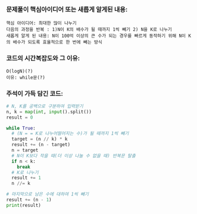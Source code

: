 ### 문제풀이 핵심아이디어 또는 새롭게 알게된 내용: 
    핵심 아이디어: 최대한 많이 나누기
    다음의 과정을 반복 : 1)N이 K의 배수가 될 때까지 1씩 빼기 2) N을 K로 나누기
    새롭게 알게 된 내용: N이 100억 이상의 큰 수가 되는 경우를 빠르게 동작하기 위해 N이 K의 배수가 되도록 효율적으로 한 번에 빼는 방식
    
### 코드의 시간복잡도와 그 이유:
    O(logN)(?)
    이유: while문(?)
    
    
### 주석이 가득 담긴 코드:
```python
# N, K를 공백으로 구분하여 입력받기
n, k = map(int, input().split())
result = 0

while True:
  # (N = = K로 나누어떨어지는 수)가 될 때까지 1씩 빼기
  target = (n // k) * k
  result += (n - target)
  n = target
  # N이 K보다 작을 때(더 이상 나눌 수 없을 때) 반복문 탈출
  if n < k:
    break
  # K로 나누기
  result += 1
  n //= k

# 마지막으로 남은 수에 대하여 1씩 빼기
result += (n - 1)
print(result)

```
